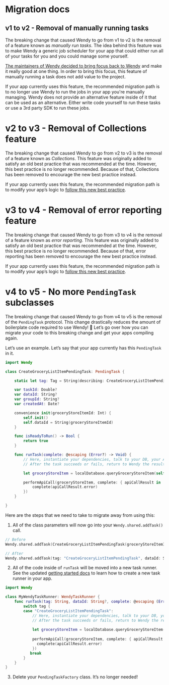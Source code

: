 # Migration docs

## v1 to v2 - Removal of manually running tasks

The breaking change that caused Wendy to go from v1 to v2 is the removal of a feature known as *manually run tasks*. The idea behind this feature was to make Wendy a generic job scheduler for your app that could either run all of your tasks for you and you could manage some yourself. 

[The maintainers of Wendy decided to bring focus back to Wendy][1] and make it really good at one thing. In order to bring this focus, this feature of manually running a task does not add value to the project. 

If your app currently uses this feature, the recommended migration path is to no longer use Wendy to run the jobs in your app you're manually managing. Wendy does not provide an alternative feature inside of it that can be used as an alternative. Either write code yourself to run these tasks or use a 3rd party SDK to run these jobs. 

# v2 to v3 - Removal of Collections feature

The breaking change that caused Wendy to go from v2 to v3 is the removal of a feature known as *Collections*. This feature was originally added to satisfy an old best practice that was recommended at the time. However, this best practice is no longer recommended. Because of that, Collections has been removed to encourage the new best practice instead.  

If your app currently uses this feature, the recommended migration path is to modify your app’s logic to [follow this new best practice][2]. 

# v3 to v4 - Removal of error reporting feature

The breaking change that caused Wendy to go from v3 to v4 is the removal of a feature known as *error reporting*. This feature was originally added to satisfy an old best practice that was recommended at the time. However, this best practice is no longer recommended. Because of that, error reporting has been removed to encourage the new best practice instead.  

If your app currently uses this feature, the recommended migration path is to modify your app’s logic to [follow this new best practice][3]. 

# v4 to v5 - No more `PendingTask` subclasses

The breaking change that caused Wendy to go from v4 to v5 is the removal of the `PendingTask` protocol. This change drastically reduces the amount of boilerplate code required to use Wendy! 🎊 Let’s go over how you can migrate your code to this breaking change and get your apps compiling again. 

Let’s use an example. Let’s say that your app currently has this `PendingTask` in it. 

```swift
import Wendy

class CreateGroceryListItemPendingTask: PendingTask {

    static let tag: Tag = String(describing: CreateGroceryListItemPendingTask.self)

    var taskId: Double?
    var dataId: String?
    var groupId: String?
    var createdAt: Date?

    convenience init(groceryStoreItemId: Int) {
        self.init()
        self.dataId = String(groceryStoreItemId)
    }

    func isReadyToRun() -> Bool {
        return true
    }

    func runTask(complete: @escaping (Error?) -> Void) {
        // Here, instantiate your dependencies, talk to your DB, your API, etc. Run the task.
        // After the task succeeds or fails, return to Wendy the result.

        let groceryStoreItem = localDatabase.queryGroceryStoreItem(self.dataId)

        performApiCall(groceryStoreItem, complete: { apiCallResult in
            complete(apiCallResult.error)            
        })
    }

}
```

Here are the steps that we need to take to migrate away from using this: 
1. All of the class parameters will now go into your `Wendy.shared.addTask()` call. 

```swift
// Before
Wendy.shared.addTask(CreateGroceryListItemPendingTask(groceryStoreItemId: 5))

// After
Wendy.shared.addTask(tag: "CreateGroceryListItemPendingTask", dataId: String(groceryStoreItemId))
```

2. All of the code inside of `runTask` will be moved into a new task runner. See the updated [getting started docs][4] to learn how to create a new task runner in your app. 

```swift
import Wendy

class MyWendyTaskRunner: WendyTaskRunner {
    func runTask(tag: String, dataId: String?, complete: @escaping (Error?) -> Void) {        
        switch tag {
        case "CreateGroceryListItemPendingTask":
			// Here, instantiate your dependencies, talk to your DB, your API, etc. Run the task.
			// After the task succeeds or fails, return to Wendy the result.
			
			let groceryStoreItem = localDatabase.queryGroceryStoreItem(self.dataId)
			
			performApiCall(groceryStoreItem, complete: { apiCallResult in
			  complete(apiCallResult.error)            
			})
           break 
        }
    }
}
```

3. Delete your `PendingTaskFactory` class. It’s no longer needed! 

[1]:	https://github.com/levibostian/Wendy-iOS/discussions/51
[2]:	BEST_PRACTICES.md#after-i-add-a-task-to-wendy-what-updates-should-i-make-to-my-apps-local-data-storage
[3]:	BEST_PRACTICES.md#handle-errors-when-a-task-runs
[4]:	README.md#getting-started